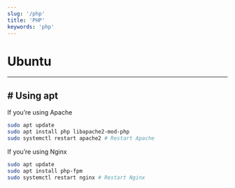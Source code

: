 ```yaml
---
slug: '/php'
title: 'PHP'
keywords: 'php'
---
```


# Ubuntu

---

## # Using apt

If you’re using Apache
```bash
sudo apt update
sudo apt install php libapache2-mod-php
sudo systemctl restart apache2 # Restart Apache
```

If you’re using Nginx
```bash
sudo apt update
sudo apt install php-fpm
sudo systemctl restart nginx # Restart Nginx
```
